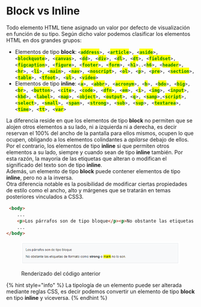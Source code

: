 # Block vs Inline

Todo elemento HTML tiene asignado un valor por defecto de visualización en función de su tipo. Según dicho valor podemos clasificar los elementos HTML en dos grandes grupos:

* Elementos de tipo **block**: `<`<mark style="color:green;">**`address`**</mark>`>, <`<mark style="color:green;">**`article`**</mark>`>, <`<mark style="color:green;">**`aside`**</mark>`>, <`<mark style="color:green;">**`blockquote`**</mark>`>, <`<mark style="color:green;">**`canvas`**</mark>`>, <`<mark style="color:green;">**`dd`**</mark>`>, <`<mark style="color:green;">**`div`**</mark>`>, <`<mark style="color:green;">**`dl`**</mark>`>, <`<mark style="color:green;">**`dt`**</mark>`>, <`<mark style="color:green;">**`fieldset`**</mark>`>, <`<mark style="color:green;">**`figcaption`**</mark>`>, <`<mark style="color:green;">**`figure`**</mark>`>, <`<mark style="color:green;">**`footer`**</mark>`>, <`<mark style="color:green;">**`form`**</mark>`>, <`<mark style="color:green;">**`h1`**</mark>`>..<`<mark style="color:green;">**`h6`**</mark>`>, <`<mark style="color:green;">**`header`**</mark>`>, <`<mark style="color:green;">**`hr`**</mark>`>, <`<mark style="color:green;">**`li`**</mark>`>, <`<mark style="color:green;">**`main`**</mark>`>, <`<mark style="color:green;">**`nav`**</mark>`>, <`<mark style="color:green;">**`noscript`**</mark>`>, <`<mark style="color:green;">**`ol`**</mark>`>, <`<mark style="color:green;">**`p`**</mark>`>, <`<mark style="color:green;">**`pre`**</mark>`>, <`<mark style="color:green;">**`section`**</mark>`>, <`<mark style="color:green;">**`table`**</mark>`>, <`<mark style="color:green;">**`tfoot`**</mark>`>, <`<mark style="color:green;">**`ul`**</mark>`>, <`<mark style="color:green;">**`video`**</mark>`>`
* Elementos de tipo **inline**: `<`<mark style="color:green;">**`a`**</mark>`>, <`<mark style="color:green;">**`abbr`**</mark>`>, <`<mark style="color:green;">**`acronym`**</mark>`>, <`<mark style="color:green;">**`b`**</mark>`>, <`<mark style="color:green;">**`bdo`**</mark>`>, <`<mark style="color:green;">**`big`**</mark>`>, <`<mark style="color:green;">**`br`**</mark>`>, <`<mark style="color:green;">**`button`**</mark>`>, <`<mark style="color:green;">**`cite`**</mark>`>, <`<mark style="color:green;">**`code`**</mark>`>, <`<mark style="color:green;">**`dfn`**</mark>`>, <`<mark style="color:green;">**`em`**</mark>`>, <`<mark style="color:green;">**`i`**</mark>`>, <`<mark style="color:green;">**`img`**</mark>`>, <`<mark style="color:green;">**`input`**</mark>`>, <`<mark style="color:green;">**`kbd`**</mark>`>, <`<mark style="color:green;">**`label`**</mark>`>, <`<mark style="color:green;">**`map`**</mark>`>, <`<mark style="color:green;">**`object`**</mark>`>, <`<mark style="color:green;">**`output`**</mark>`>, <`<mark style="color:green;">**`q`**</mark>`>, <`<mark style="color:green;">**`samp`**</mark>`>,<`<mark style="color:green;">**`script`**</mark>`>, <`<mark style="color:green;">**`select`**</mark>`>, <`<mark style="color:green;">**`small`**</mark>`>, <`<mark style="color:green;">**`span`**</mark>`>, <`<mark style="color:green;">**`strong`**</mark>`>, <`<mark style="color:green;">**`sub`**</mark>`>, <`<mark style="color:green;">**`sup`**</mark>`>, <`<mark style="color:green;">**`textarea`**</mark>`>, <`<mark style="color:green;">**`time`**</mark>`>, <`<mark style="color:green;">**`tt`**</mark>`>, <`<mark style="color:green;">**`var`**</mark>`>`

La diferencia reside en que los elementos de tipo **block** no permiten que se alojen otros elementos a su lado, ni a izquierda ni a derecha, es decir reservan el 100% del ancho de la pantalla para ellos mismos, ocupen lo que ocupen, obligando a los elementos colindantes a _apilarse_ debajo de ellos. Por el contrario, los elementos de tipo **inline** si que permiten otros elementos a su lado, siempre y cuando sean de tipo **inline** también. Por esta razón, la mayoría de las etiquetas que alteran o modifican el significado del texto son de tipo **inline**.\
Además, un elemento de tipo **block** puede contener elementos de tipo **inline**, pero no a la inversa.\
Otra diferencia notable es la posibilidad de modificar ciertas propiedades de estilo como el ancho, alto y márgenes que se tratarán en temas posteriores vinculados a CSS3.

```html
 <body>
    ...
    <p>Los párrafos son de tipo bloque</p><p>No obstante las etiquetas de formato como <strong>strong</strong> o <mark>mark</mark> no lo son.</p>
    ...
</body>
```

<figure><img src="../.gitbook/assets/image (23).png" alt=""><figcaption><p>Renderizado del código anterior</p></figcaption></figure>

{% hint style="info" %}
La tipología de un elemento puede ser alterada mediante reglas CSS, es decir podemos convertir un elemento de tipo **block** en tipo **inline** y viceversa.
{% endhint %}

